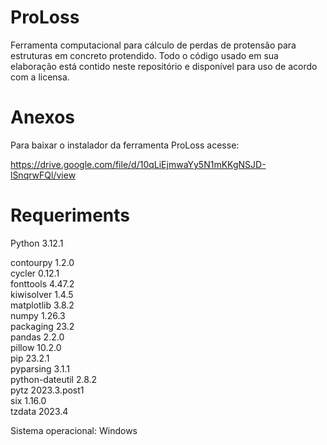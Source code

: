 # ProLoss

Ferramenta computacional para cálculo de perdas de protensão para estruturas em concreto protendido. Todo o código usado em sua elaboração está contido neste repositório e disponível para uso de acordo com a licensa.

# Anexos

Para baixar o instalador da ferramenta ProLoss acesse:

https://drive.google.com/file/d/10qLiEjmwaYy5N1mKKgNSJD-lSnqrwFQl/view

# Requeriments

Python 3.12.1

contourpy       1.2.0  
cycler          0.12.1  
fonttools       4.47.2  
kiwisolver      1.4.5  
matplotlib      3.8.2  
numpy           1.26.3  
packaging       23.2  
pandas          2.2.0  
pillow          10.2.0  
pip             23.2.1  
pyparsing       3.1.1  
python-dateutil 2.8.2  
pytz            2023.3.post1  
six             1.16.0  
tzdata          2023.4

Sistema operacional: Windows
